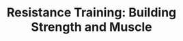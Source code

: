 ---
title: "Resistance Training: Building Strength and Muscle"
description: "Explore the benefits of resistance training for muscle growth, strength, bone density, and metabolic health."
tags: [resistance training, strength training, weightlifting, muscle, fitness, exercise]
disclaimer: "This information is for educational purposes only. Consult with a healthcare professional or certified fitness trainer before starting any new exercise program."
---